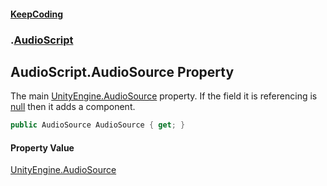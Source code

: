 #### [KeepCoding](index.md 'index')
### [](.md '').[AudioScript](AudioScript.md 'AudioScript')
## AudioScript.AudioSource Property
The main [UnityEngine.AudioSource](https://docs.microsoft.com/en-us/dotnet/api/UnityEngine.AudioSource 'UnityEngine.AudioSource') property. If the field it is referencing is [null](https://docs.microsoft.com/en-us/dotnet/csharp/language-reference/keywords/null 'https://docs.microsoft.com/en-us/dotnet/csharp/language-reference/keywords/null') then it adds a component.  
```csharp
public AudioSource AudioSource { get; }
```
#### Property Value
[UnityEngine.AudioSource](https://docs.microsoft.com/en-us/dotnet/api/UnityEngine.AudioSource 'UnityEngine.AudioSource')
